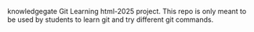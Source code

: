 knowledgegate Git Learning html-2025 project.
This repo is only meant to be used by students to learn git and try different git commands.

